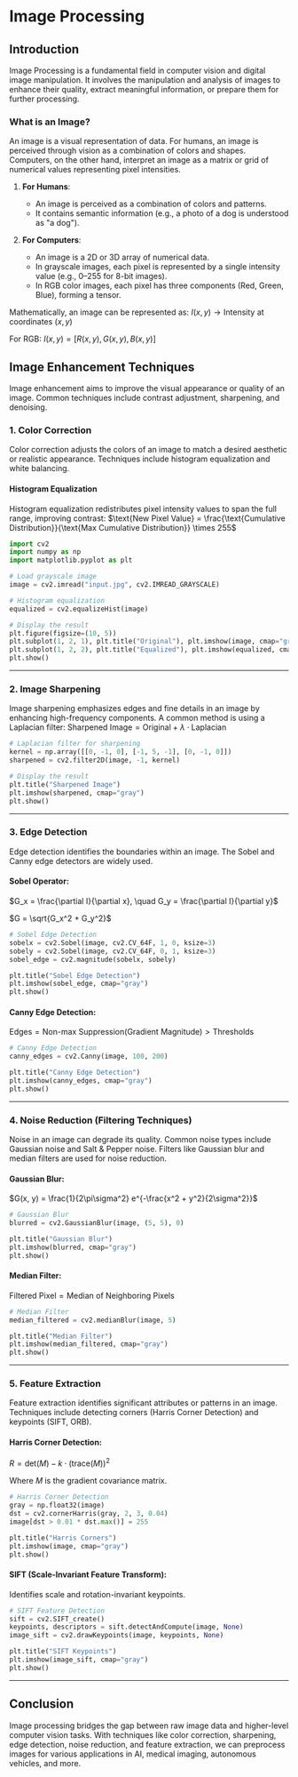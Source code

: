 # Image Processing

## Introduction

Image Processing is a fundamental field in computer vision and digital image manipulation. It involves the manipulation and analysis of images to enhance their quality, extract meaningful information, or prepare them for further processing.

### What is an Image?

An image is a visual representation of data. For humans, an image is perceived through vision as a combination of colors and shapes. Computers, on the other hand, interpret an image as a matrix or grid of numerical values representing pixel intensities.

1. **For Humans**:
   - An image is perceived as a combination of colors and patterns.
   - It contains semantic information (e.g., a photo of a dog is understood as "a dog").

2. **For Computers**:
   - An image is a 2D or 3D array of numerical data.
   - In grayscale images, each pixel is represented by a single intensity value (e.g., 0–255 for 8-bit images).
   - In RGB color images, each pixel has three components (Red, Green, Blue), forming a tensor.

Mathematically, an image can be represented as:
$`I(x, y) \rightarrow \text{Intensity at coordinates } (x, y)`$

For RGB:
$`I(x, y) = [R(x, y), G(x, y), B(x, y)]`$

## Image Enhancement Techniques

Image enhancement aims to improve the visual appearance or quality of an image. Common techniques include contrast adjustment, sharpening, and denoising.

### 1. Color Correction

Color correction adjusts the colors of an image to match a desired aesthetic or realistic appearance. Techniques include histogram equalization and white balancing.

#### Histogram Equalization
Histogram equalization redistributes pixel intensity values to span the full range, improving contrast:
$`\text{New Pixel Value} = \frac{\text{Cumulative Distribution}}{\text{Max Cumulative Distribution}} \times 255`$

```python
import cv2
import numpy as np
import matplotlib.pyplot as plt

# Load grayscale image
image = cv2.imread("input.jpg", cv2.IMREAD_GRAYSCALE)

# Histogram equalization
equalized = cv2.equalizeHist(image)

# Display the result
plt.figure(figsize=(10, 5))
plt.subplot(1, 2, 1), plt.title("Original"), plt.imshow(image, cmap="gray")
plt.subplot(1, 2, 2), plt.title("Equalized"), plt.imshow(equalized, cmap="gray")
plt.show()
```

---

### 2. Image Sharpening

Image sharpening emphasizes edges and fine details in an image by enhancing high-frequency components. A common method is using a Laplacian filter:
$`\text{Sharpened Image} = \text{Original} + \lambda \cdot \text{Laplacian}`$

```python
# Laplacian filter for sharpening
kernel = np.array([[0, -1, 0], [-1, 5, -1], [0, -1, 0]])
sharpened = cv2.filter2D(image, -1, kernel)

# Display the result
plt.title("Sharpened Image")
plt.imshow(sharpened, cmap="gray")
plt.show()
```

---

### 3. Edge Detection

Edge detection identifies the boundaries within an image. The Sobel and Canny edge detectors are widely used.

#### Sobel Operator:
$`G_x = \frac{\partial I}{\partial x}, \quad G_y = \frac{\partial I}{\partial y}`$

$`G = \sqrt{G_x^2 + G_y^2}`$

```python
# Sobel Edge Detection
sobelx = cv2.Sobel(image, cv2.CV_64F, 1, 0, ksize=3)
sobely = cv2.Sobel(image, cv2.CV_64F, 0, 1, ksize=3)
sobel_edge = cv2.magnitude(sobelx, sobely)

plt.title("Sobel Edge Detection")
plt.imshow(sobel_edge, cmap="gray")
plt.show()
```

#### Canny Edge Detection:
$`\text{Edges} = \text{Non-max Suppression}\big(\text{Gradient Magnitude}\big) > \text{Thresholds}`$

```python
# Canny Edge Detection
canny_edges = cv2.Canny(image, 100, 200)

plt.title("Canny Edge Detection")
plt.imshow(canny_edges, cmap="gray")
plt.show()
```

---

### 4. Noise Reduction (Filtering Techniques)

Noise in an image can degrade its quality. Common noise types include Gaussian noise and Salt & Pepper noise. Filters like Gaussian blur and median filters are used for noise reduction.

#### Gaussian Blur:
$`G(x, y) = \frac{1}{2\pi\sigma^2} e^{-\frac{x^2 + y^2}{2\sigma^2}}`$

```python
# Gaussian Blur
blurred = cv2.GaussianBlur(image, (5, 5), 0)

plt.title("Gaussian Blur")
plt.imshow(blurred, cmap="gray")
plt.show()
```

#### Median Filter:
$`\text{Filtered Pixel} = \text{Median of Neighboring Pixels}`$

```python
# Median Filter
median_filtered = cv2.medianBlur(image, 5)

plt.title("Median Filter")
plt.imshow(median_filtered, cmap="gray")
plt.show()
```

---

### 5. Feature Extraction

Feature extraction identifies significant attributes or patterns in an image. Techniques include detecting corners (Harris Corner Detection) and keypoints (SIFT, ORB).

#### Harris Corner Detection:
$`R = \text{det}(M) - k \cdot (\text{trace}(M))^2`$

Where $`M`$ is the gradient covariance matrix.

```python
# Harris Corner Detection
gray = np.float32(image)
dst = cv2.cornerHarris(gray, 2, 3, 0.04)
image[dst > 0.01 * dst.max()] = 255

plt.title("Harris Corners")
plt.imshow(image, cmap="gray")
plt.show()
```

#### SIFT (Scale-Invariant Feature Transform):
Identifies scale and rotation-invariant keypoints.

```python
# SIFT Feature Detection
sift = cv2.SIFT_create()
keypoints, descriptors = sift.detectAndCompute(image, None)
image_sift = cv2.drawKeypoints(image, keypoints, None)

plt.title("SIFT Keypoints")
plt.imshow(image_sift, cmap="gray")
plt.show()
```

---

## Conclusion

Image processing bridges the gap between raw image data and higher-level computer vision tasks. With techniques like color correction, sharpening, edge detection, noise reduction, and feature extraction, we can preprocess images for various applications in AI, medical imaging, autonomous vehicles, and more.